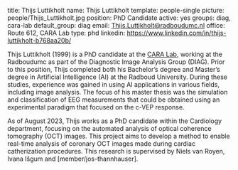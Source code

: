 title: Thijs Luttikholt
name: Thijs Luttikholt
template: people-single 
picture: people/Thijs_Luttikholt.jpg 
position: PhD Candidate 
active: yes 
groups: diag, cara-lab
default_group: diag 
email: Thijs.Luttikholt@radboudumc.nl 
office: Route 612, CARA Lab 
type: phd 
linkedin: https://www.linkedin.com/in/thijs-luttikholt-b768aa20b/

Thijs Luttikholt (1999) is a PhD candidate at the [CARA Lab](https://www.cara-ai-lab.nl/), working at the Radboudumc as part of the Diagnostic Image Analysis Group (DIAG). Prior to this position, Thijs completed both his Bachelor’s degree and Master’s degree in Artificial Intelligence (AI) at the Radboud University. During these studies, experience was gained in using AI applications in various fields, including image analysis. The focus of his master thesis was the simulation and classification of EEG measurements that could be obtained using an experimental paradigm that focused on the c-VEP response.

As of August 2023, Thijs works as a PhD candidate within the Cardiology department, focusing on the automated analysis of optical coherence tomography (OCT) images. This project aims to develop a method to enable real-time analysis of coronary OCT images made during cardiac catherization procedures. This research is supervised by Niels van Royen, Ivana Išgum and [member/jos-thannhauser].
